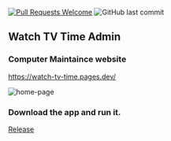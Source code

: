 [![Pull Requests Welcome](https://img.shields.io/badge/PRs-welcome-brightgreen.svg?style=flat)](http://makeapullrequest.com)
![GitHub last commit](https://img.shields.io/github/last-commit/lhf552004/watch_tv_time)
## Watch TV Time Admin

### Computer Maintaince website

https://watch-tv-time.pages.dev/

![home-page](https://github.com/lhf552004/watch_tv_time/assets/10030850/59fabee4-bf4e-4486-a7f9-f6dcc16d5b64)



### Download the app and run it.
[Release](https://github.com/lhf552004/watch_tv_time/tags)
